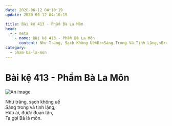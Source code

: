 ```yaml
---
date: 2020-06-12 04:10:19
update: 2020-06-12 04:10:19

title: Bài kệ 413 - Phẩm Bà La Môn
head:
  - - meta
    - name: Bài kệ 413 - Phẩm Bà La Môn
      content: Như Trăng, Sạch Không Uế<Br>Sáng Trong Và Tịnh Lặng,<Br>Hữu Ái, Được Đoạn Tận,<Br>Ta Gọi Bà Là Môn.<Br>
category:
  - pham-ba-la-mon
---
```


# Bài kệ 413 - Phẩm Bà La Môn

![An image](/img/pham-ba-la-mon/pham-ba-la-mon-413.jpg)

Như trăng, sạch không uế<br>Sáng trong và tịnh lặng,<br>Hữu ái, được đoạn tận,<br>Ta gọi Bà là môn.<br>
